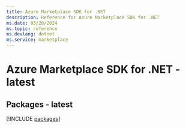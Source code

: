 ```yaml
---
title: Azure Marketplace SDK for .NET
description: Reference for Azure Marketplace SDK for .NET
ms.date: 03/28/2024
ms.topic: reference
ms.devlang: dotnet
ms.service: marketplace
---
```

# Azure Marketplace SDK for .NET - latest
## Packages - latest
[!INCLUDE [packages](marketplace-index.md)]
